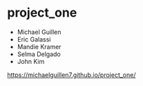 # project_one

- Michael Guillen
- Eric Galassi
- Mandie Kramer
- Selma Delgado
- John Kim

https://michaelguillen7.github.io/project_one/
